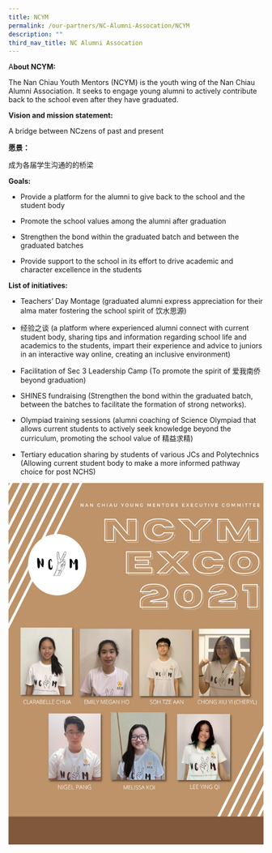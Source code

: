 ```yaml
---
title: NCYM
permalink: /our-partners/NC-Alumni-Assocation/NCYM
description: ""
third_nav_title: NC Alumni Assocation
---
```

A**bout NCYM:** 

The Nan Chiau Youth Mentors (NCYM) is the youth wing of the Nan Chiau Alumni Association. It seeks to engage young alumni to actively contribute back to the school even after they have graduated.

**Vision and mission statement:**

A bridge between NCzens of past and present 

**愿景：**

成为各届学生沟通的的桥梁 

**Goals:**

*   Provide a platform for the alumni to give back to the school and the student body
    
*   Promote the school values among the alumni after graduation
    
*   Strengthen the bond within the graduated batch and between the graduated batches 
    
*   Provide support to the school in its effort to drive academic and character excellence in the students
    

  

**List of initiatives:**

*   Teachers’ Day Montage (graduated alumni express appreciation for their alma mater fostering the school spirit of 饮水思源)
    

*   经验之谈 (a platform where experienced alumni connect with current student body, sharing tips and information regarding school life and academics to the students, impart their experience and advice to juniors in an interactive way online, creating an inclusive environment)
    
*   Facilitation of Sec 3 Leadership Camp (To promote the spirit of 爱我南侨 beyond graduation)
    
*   SHINES fundraising (Strengthen the bond within the graduated batch, between the batches to facilitate the formation of strong networks). 
    
*   Olympiad training sessions (alumni coaching of Science Olympiad that allows current students to actively seek knowledge beyond the curriculum, promoting the school value of 精益求精)
    
*   Tertiary education sharing by students of various JCs and Polytechnics (Allowing current student body to make a more informed pathway choice for post NCHS)

![](/images/Modern%20Art%20Diagonal%20Lines%20Black%20and%20White%20Poster%202_page-0001.jpeg)